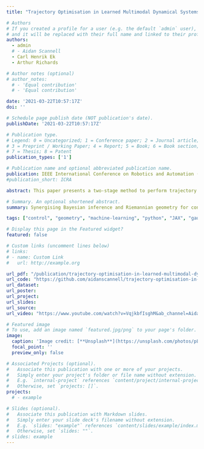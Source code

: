 ```yaml
---
title: "Trajectory Optimisation in Learned Multimodal Dynamical Systems via Latent-ODE Collocation"

# Authors
# If you created a profile for a user (e.g. the default `admin` user), write the username (folder name) here
# and it will be replaced with their full name and linked to their profile.
authors:
  - admin
  # - Aidan Scannell
  - Carl Henrik Ek
  - Arthur Richards

# Author notes (optional)
# author_notes:
  # - 'Equal contribution'
  # - 'Equal contribution'

date: '2021-03-22T10:57:17Z'
doi: ''

# Schedule page publish date (NOT publication's date).
publishDate: '2021-03-22T10:57:17Z'

# Publication type.
# Legend: 0 = Uncategorized; 1 = Conference paper; 2 = Journal article;
# 3 = Preprint / Working Paper; 4 = Report; 5 = Book; 6 = Book section;
# 7 = Thesis; 8 = Patent
publication_types: ['1']

# Publication name and optional abbreviated publication name.
publication: IEEE International Conference on Robotics and Automation (ICRA)
#publication_short: ICRA

abstract: This paper presents a two-stage method to perform trajectory optimisation in multimodal dynamical systems with unknown nonlinear stochastic transition dynamics. The method finds trajectories that remain in a preferred dynamics mode where possible and in regions of the transition dynamics model that have been observed and can be predicted confidently. The first stage leverages a Mixture of Gaussian Process Experts method to learn a predictive dynamics model from historical data. Importantly, this model learns a gating function that indicates the probability of being in a particular dynamics mode at a given state location. This gating function acts as a coordinate map for a latent Riemannian manifold on which shortest trajectories are solutions to our trajectory optimisation problem. Based on this intuition, the second stage formulates a geometric cost function, which it then implicitly minimises by projecting the trajectory optimisation onto the second-order geodesic ODE; a classic result of Riemannian geometry. A set of collocation constraints are derived that ensure trajectories are solutions to this ODE, implicitly solving the trajectory optimisation problem.

# Summary. An optional shortened abstract.
summary: Synergising Bayesian inference and Riemannian geometry for control in multimodal dynamical systems.

tags: ["control", "geometry", "machine-learning", "python", "JAX", "gaussian-processes", "probabilistic-modelling"]

# Display this page in the Featured widget?
featured: false

# Custom links (uncomment lines below)
# links:
# - name: Custom Link
#   url: http://example.org

url_pdf: "/publication/trajectory-optimisation-in-learned-multimodal-dynamical-systems-via-latent-ode-collocation/paper.pdf"
url_code: "https://github.com/aidanscannell/trajectory-optimisation-in-learned-multimodal-dynamical-systems"
url_dataset:
url_poster:
url_project:
url_slides:
url_source:
url_video: "https://www.youtube.com/watch?v=VqjkbfIsghM&ab_channel=AidanScannell"

# Featured image
# To use, add an image named `featured.jpg/png` to your page's folder.
image:
  caption: 'Image credit: [**Unsplash**](https://unsplash.com/photos/pLCdAaMFLTE)'
  focal_point: ''
  preview_only: false

# Associated Projects (optional).
#   Associate this publication with one or more of your projects.
#   Simply enter your project's folder or file name without extension.
#   E.g. `internal-project` references `content/project/internal-project/index.md`.
#   Otherwise, set `projects: []`.
projects:
  # - example

# Slides (optional).
#   Associate this publication with Markdown slides.
#   Simply enter your slide deck's filename without extension.
#   E.g. `slides: "example"` references `content/slides/example/index.md`.
#   Otherwise, set `slides: ""`.
# slides: example
---
```


